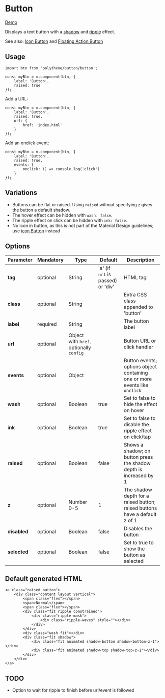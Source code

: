 # Button

<a class="btn-demo" href="http://arthurclemens.github.io/Polythene-Examples/button.html">Demo</a>

Displays a text button with a [shadow](#shadow) and [ripple](#ripple) effect.

See also: [Icon Button](#icon-button) and [Floating Action Button](#fab)


## Usage

	import btn from 'polythene/button/button';

	const myBtn = m.component(btn, {
		label: 'Button',
		raised: true
	});

Add a URL:

	const myBtn = m.component(btn, {
		label: 'Button',
		raised: true,
		url: {
			href: 'index.html'
		}
	});

Add an onclick event:

	const myBtn = m.component(btn, {
		label: 'Button',
		raised: true,
		events: {
			onclick: () => console.log('click')
		}
	});

## Variations

* Buttons can be flat or raised. Using `raised` without specifying `z` gives the button a default shadow.
* The hover effect can be hidden with `wash: false`.
* The ripple effect on click can be hidden with `ink: false`.
* No icon in button, as this is not part of the Material Design guidelines; use [icon Button](#icon-button) instead


## Options

| **Parameter** |  **Mandatory** | **Type** | **Default** | **Description** |
| ------------- | -------------- | -------- | ----------- | --------------- |
| **tag** | optional | String | 'a' (if `url` is passed) or 'div' | HTML tag |
| **class** | optional | String |  | Extra CSS class appended to 'button' |
| **label** | required | String | | The button label |
| **url** | optional | Object with `href`, optionally `config` | | Button URL or click handler |
| **events** | optional | Object | | Button events; options object containing one or more events like `onclick` |
| **wash** | optional | Boolean | true | Set to false to hide the effect on hover |
| **ink** | optional | Boolean | true | Set to false to disable the ripple effect on click/tap |
| **raised** | optional | Boolean | false | Shows a shadow; on button press the shadow depth is increased by 1 |
| **z** | optional | Number 0-5 | 1 | The shadow depth for a raised button; raised buttons have a default z of 1 |
| **disabled** | optional | Boolean | false | Disables the button |
| **selected** | optional | Boolean | false | Set to true to show the button as selected |


## Default generated HTML

	<a class="raised button">
	    <div class="content layout vertical">
	        <span class="flex"></span>
	        <span>Normal</span>
	        <span class="flex"></span>
	        <div class="fit ripple constrained">
	            <div class="ripple-mask">
	                <div class="ripple-waves" style=""></div>
	            </div>
	        </div>
	        <div class="wash fit"></div>
	        <div class="fit shadow">
	            <div class="fit animated shadow-bottom shadow-bottom-z-1"></div>
	            <div class="fit animated shadow-top shadow-top-z-1"></div>
	        </div>
	    </div>
	</a>


## TODO

* Option to wait for ripple to finish before url/event is followed

